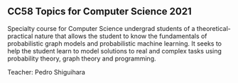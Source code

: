 ## CC58 Topics for Computer Science 2021
Specialty course for Computer Science undergrad students of a theoretical-practical nature that allows the student to know the fundamentals of probabilistic graph models and probabilistic machine learning. It seeks to help the student learn to model solutions to real and complex tasks using probability theory, graph theory and programming.

Teacher: Pedro Shiguihara
